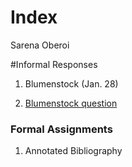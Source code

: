 # Index

Sarena Oberoi

#Informal Responses

1. Blumenstock (Jan. 28)

2. [Blumenstock question ](https://github.com/Sarenaoberoi/Workshop1/blob/master/blumenstock.md)

### Formal Assignments

1. Annotated Bibliography
